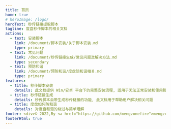 ```yaml
---
title: 首页
home: true
# heroImage: /logo/
heroText: 秒传链接提取脚本
tagline: 度盘秒传脚本的相关文档
actions:
  - text: 安装脚本
    link: /document/脚本安装/关于脚本安装.md
    type: primary
  - text: 常见问题
    link: /document/秒传链接生成/常见问题及解决方法.md
    type: secondary
  - text: 预防和谐
    link: /document/预防和谐/度盘防和谐相关.md
    type: primary
features:
  - title: 秒传脚本安装
    details: 此文档提供 Win/安卓 平台下的完整安装流程, 适用于无法正常安装和使用脚本的用户
  - title: 秒传链接生成
    details: 秒传脚本自带生成秒传链接的功能, 此文档用于帮助用户解决相关问题
  - title: 度盘如何防和谐
    details: 对度盘和谐的绕过与简单理解
footer: <div>© 2022,By <a href="https://github.com/mengzonefire">mengzonefire</a></div><div>Built with VuePress by <a href="https://github.com/XTsat">晓同</a></div><div><a href="https://github.com/XTsat/rapid-upload-userscript-doc">如果觉得这个指南有用的话,可以点击这个链接去 Github 点个 Star⭐</a></div>
footerHtml: true
---
```

